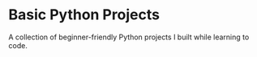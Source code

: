 # Basic Python Projects
A collection of beginner-friendly Python projects I built while learning to code.

